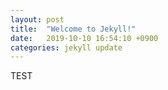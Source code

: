 ```yaml
---
layout: post
title:  "Welcome to Jekyll!"
date:   2019-10-10 16:54:10 +0900
categories: jekyll update
---
```


TEST
